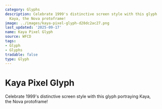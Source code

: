 ```yaml
---
category: Glyphs
description: Celebrate 1999's distinctive screen style with this glyph portraying
  Kaya, the Nova protoframe!
image: ../images/kaya-pixel-glyph-d28dc2ac27.png
last_updated: '2025-09-17'
name: Kaya Pixel Glyph
source: WFCD
tags:
- Glyph
- Glyphs
tradable: false
type: Glyph
---
```


# Kaya Pixel Glyph

Celebrate 1999's distinctive screen style with this glyph portraying Kaya, the Nova protoframe!

